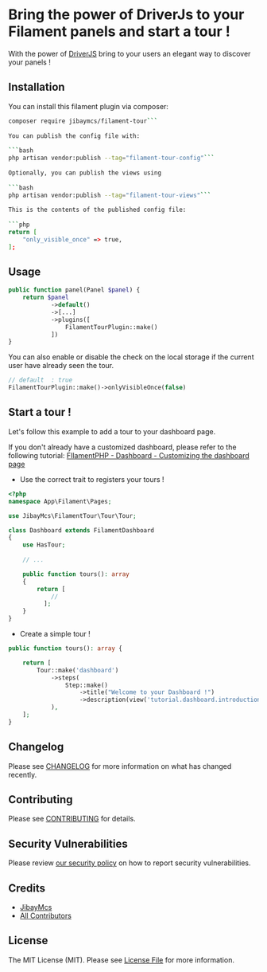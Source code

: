 # Bring the power of DriverJs to your Filament panels and start a tour !




With the power of [DriverJS](https://driverjs.io) bring to your users an elegant way to discover your panels !

## Installation

You can install this filament plugin via composer:

```bash  
composer require jibaymcs/filament-tour```  
  
You can publish the config file with:  
  
```bash  
php artisan vendor:publish --tag="filament-tour-config"```  
  
Optionally, you can publish the views using  
  
```bash  
php artisan vendor:publish --tag="filament-tour-views"```  
  
This is the contents of the published config file:  
  
```php  
return [  
	"only_visible_once" => true,
];  
```  

## Usage

```php  
public function panel(Panel $panel) {
	return $panel
			->default()
			->[...]
			->plugins([
				FilamentTourPlugin::make()
			])
}
```

You can also enable or disable the check on the local storage if the current user have already seen the tour.

```php
// default  : true
FilamentTourPlugin::make()->onlyVisibleOnce(false)
```

## Start a tour !

Let's follow this example to add a tour to your dashboard page.

If you don't already have a customized dashboard, please refer to the following tutorial: [FIlamentPHP - Dashboard - Customizing the dashboard page](https://filamentphp.com/docs/3.x/panels/dashboard#customizing-the-dashboard-page)

- Use the correct trait to registers your tours !
```php
<?php
namespace App\Filament\Pages;

use JibayMcs\FilamentTour\Tour\Tour;

class Dashboard extends FilamentDashboard  
{
	use HasTour;
	
	// ...

	public function tours(): array  
	{  
	    return [
		    //
		  ];
	}
}
```

- Create a simple tour !

```php
public function tours(): array {

	return [
		Tour::make('dashboard')  
		    ->steps(  
		        Step::make()  
		            ->title("Welcome to your Dashboard !")  
		            ->description(view('tutorial.dashboard.introduction')),
		    ),
	];
}
```


## Changelog

Please see [CHANGELOG](CHANGELOG.md) for more information on what has changed recently.

## Contributing

Please see [CONTRIBUTING](.github/CONTRIBUTING.md) for details.

## Security Vulnerabilities

Please review [our security policy](../../security/policy) on how to report security vulnerabilities.

## Credits

- [JibayMcs](https://github.com/JibayMcs)
- [All Contributors](../../contributors)

## License

The MIT License (MIT). Please see [License File](LICENSE.md) for more information.
